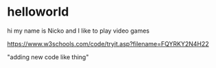 # helloworld

hi my name is Nicko and I like to play video games


https://www.w3schools.com/code/tryit.asp?filename=FQYRKY2N4H22
 
 "adding new code like thing"
